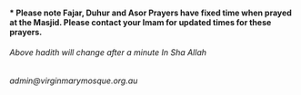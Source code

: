 <html>
  <body>
    <h3 id="mydate">
<script type="text/javascript">
var today = new Date();
var dd = String(today.getDate()).padStart(2, '0');
var mm = String(today.getMonth() + 1).padStart(2, '0'); //January is 0!
var yyyy = today.getFullYear();
today = dd + '/' + mm + '/' + yyyy;
var todaysDate = today;

var alldates =["1/03/2021",
"2/03/2021",
"03/03/2021",
"04/03/2021",
"05/03/2021",
"06/03/2021",
"07/03/2021",
"08/03/2021",
"09/03/2021",
"10/03/2021",
"11/03/2021",
"12/03/2021",
"13/03/2021",
"14/03/2021",
"15/03/2021",
"16/03/2021",
"17/03/2021",
"18/03/2021",
"19/03/2021",
"20/03/2021",
"21/03/2021",
"22/03/2021",
"23/03/2021",
"24/03/2021",
"25/03/2021",
"26/03/2021",
"27/03/2021",
"28/03/2021",
"29/03/2021",
"30/03/2021",
"31/03/2021",
"01/04/2021",
"02/04/2021",
"03/04/2021",
"04/04/2021",
"05/04/2021",
"06/04/2021",
"07/04/2021",
"08/04/2021",
"09/04/2021",
"10/04/2021",
"11/04/2021",
"12/04/2021",
"13/04/2021",
"14/04/2021",
"15/04/2021",
"16/04/2021",
"17/04/2021",
"18/04/2021",
"19/04/2021",
"20/04/2021",
"21/04/2021",
"22/04/2021",
"23/04/2021",
"24/04/2021",
"25/04/2021",
"26/04/2021",
"27/04/2021",
"28/04/2021",
"29/04/2021",
"30/04/2021",
"01/05/2021",
"02/05/2021",
"03/05/2021",
"04/05/2021",
"05/05/2021",
"06/05/2021",
"07/05/2021",
"08/05/2021",
"09/05/2021",
"10/05/2021",
"11/05/2021",
"12/05/2021",
"13/05/2021",
"14/05/2021",
"15/05/2021",
"16/05/2021",
"17/05/2021",
"18/05/2021",
"19/05/2021",
"20/05/2021",
"21/05/2021",
"22/05/2021",
"23/05/2021",
"24/05/2021",
"25/05/2021",
"26/05/2021",
"27/05/2021",
"28/05/2021",
"29/05/2021",
"30/05/2021",
"31/05/2021",
"01/06/2021",
"02/06/2021",
"03/06/2021",
"04/06/2021",
"05/06/2021",
"06/06/2021",
"07/06/2021",
"08/06/2021",
"09/06/2021",
"10/06/2021",
"11/06/2021",
"12/06/2021",
"13/06/2021",
"14/06/2021",
"15/06/2021",
"16/06/2021",
"17/06/2021",
"18/06/2021",
"19/06/2021",
"20/06/2021",
"21/06/2021",
"22/06/2021",
"23/06/2021",
"24/06/2021",
"25/06/2021",
"26/06/2021",
"27/06/2021",
"28/06/2021",
"29/06/2021",
"30/06/2021",
"01/07/2021",
"02/07/2021",
"03/07/2021",
"04/07/2021",
"05/07/2021",
"06/07/2021",
"07/07/2021",
"08/07/2021",
"09/07/2021",
"10/07/2021",
"11/07/2021",
"12/07/2021",
"13/07/2021",
"14/07/2021",
"15/07/2021",
"16/07/2021",
"17/07/2021",
"18/07/2021",
"19/07/2021",
"20/07/2021",
"21/07/2021",
"22/07/2021",
"23/07/2021",
"24/07/2021",
"25/07/2021",
"26/07/2021",
"27/07/2021",
"28/07/2021",
"29/07/2021",
"30/07/2021",
"31/07/2021",
"01/08/2021",
"02/08/2021",
"03/08/2021",
"04/08/2021",
"05/08/2021",
"06/08/2021",
"07/08/2021",
"08/08/2021"
];





var prayerTimes = ["Mon	1/03/2021	Fajr	5:31	|	Dhuhur	1:35	|	Asr	5:14	|	Maghrib	8:05	|	Ishaa	9:15",
"Tues	2/03/2021	Fajr	5:33	|	Dhuhur	1:35	|	Asr	5:13	|	Maghrib	8:04	|	Ishaa	9:13",
"Wed	3/03/2021	Fajr	5:34	|	Dhuhur	1:35	|	Asr	5:12	|	Maghrib	8:02	|	Ishaa	9:11",
"Thur	4/03/2021	Fajr	5:35	|	Dhuhur	1:35	|	Asr	5:12	|	Maghrib	8:01	|	Ishaa	9:10",
"Friday	5/03/2021	Fajr	5:36	|	Dhuhur	1:35	|	Asr	5:11	|	Maghrib	7:59	|	Ishaa	9:08",
"Sat	6/03/2021	Fajr	5:38	|	Dhuhur	1:34	|	Asr	5:10	|	Maghrib	7:58	|	Ishaa	9:07",
"Sun	7/03/2021	Fajr	5:39	|	Dhuhur	1:34	|	Asr	5:09	|	Maghrib	7:57	|	Ishaa	9:05",
"Mon	8/03/2021	Fajr	5:40	|	Dhuhur	1:34	|	Asr	5:08	|	Maghrib	7:55	|	Ishaa	9:03",
"Tues	9/03/2021	Fajr	5:41	|	Dhuhur	1:34	|	Asr	5:07	|	Maghrib	7:54	|	Ishaa	9:02",
"Wed	10/03/2021	Fajr	5:42	|	Dhuhur	1:33	|	Asr	5:07	|	Maghrib	7:52	|	Ishaa	9:00",
"Thur	11/03/2021	Fajr	5:43	|	Dhuhur	1:33	|	Asr	5:06	|	Maghrib	7:51	|	Ishaa	8:58",
"Friday	12/03/2021	Fajr	5:45	|	Dhuhur	1:33	|	Asr	5:05	|	Maghrib	7:49	|	Ishaa	8:57",
"Sat	13/03/2021	Fajr	5:46	|	Dhuhur	1:33	|	Asr	5:04	|	Maghrib	7:48	|	Ishaa	8:55",
"Sun	14/03/2021	Fajr	5:47	|	Dhuhur	1:32	|	Asr	5:03	|	Maghrib	7:46	|	Ishaa	8:54",
"Mon	15/03/2021	Fajr	5:48	|	Dhuhur	1:32	|	Asr	5:02	|	Maghrib	7:44	|	Ishaa	8:52",
"Tues	16/03/2021	Fajr	5:49	|	Dhuhur	1:32	|	Asr	5:01	|	Maghrib	7:43	|	Ishaa	8:50",
"Wed	17/03/2021	Fajr	5:50	|	Dhuhur	1:31	|	Asr	5:00	|	Maghrib	7:41	|	Ishaa	8:49",
"Thur	18/03/2021	Fajr	5:51	|	Dhuhur	1:31	|	Asr	4:59	|	Maghrib	7:40	|	Ishaa	8:47",
"Friday	19/03/2021	Fajr	5:52	|	Dhuhur	1:31	|	Asr	4:58	|	Maghrib	7:38	|	Ishaa	8:46",
"Sat	20/03/2021	Fajr	5:53	|	Dhuhur	1:31	|	Asr	4:57	|	Maghrib	7:37	|	Ishaa	8:44",
"Sun	21/03/2021	Fajr	5:54	|	Dhuhur	1:30	|	Asr	4:56	|	Maghrib	7:35	|	Ishaa	8:42",
"Mon	22/03/2021	Fajr	5:55	|	Dhuhur	1:30	|	Asr	4:55	|	Maghrib	7:34	|	Ishaa	8:41",
"Tues	23/03/2021	Fajr	5:56	|	Dhuhur	1:30	|	Asr	4:54	|	Maghrib	7:32	|	Ishaa	8:39",
"Wed	24/03/2021	Fajr	5:57	|	Dhuhur	1:29	|	Asr	4:53	|	Maghrib	7:31	|	Ishaa	8:38",
"Thur	25/03/2021	Fajr	5:58	|	Dhuhur	1:29	|	Asr	4:52	|	Maghrib	7:29	|	Ishaa	8:36",
"Friday	26/03/2021	Fajr	5:59	|	Dhuhur	1:29	|	Asr	4:51	|	Maghrib	7:28	|	Ishaa	8:34",
"Sat	27/03/2021	Fajr	6:00	|	Dhuhur	1:28	|	Asr	4:50	|	Maghrib	7:26	|	Ishaa	8:33",
"Sun	28/03/2021	Fajr	6:01	|	Dhuhur	1:28	|	Asr	4:49	|	Maghrib	7:25	|	Ishaa	8:31",
"Mon	29/03/2021	Fajr	6:02	|	Dhuhur	1:28	|	Asr	4:47	|	Maghrib	7:23	|	Ishaa	8:30",
"Tues	30/03/2021	Fajr	6:03	|	Dhuhur	1:28	|	Asr	4:46	|	Maghrib	7:21	|	Ishaa	8:28",
"Wed	31/03/2021	Fajr	6:04	|	Dhuhur	1:27	|	Asr	4:45	|	Maghrib	7:20	|	Ishaa	8:27",
"Thur	1/04/2021	Fajr	6:05	|	Dhuhur	1:27	|	Asr	4:44	|	Maghrib	7:18	|	Ishaa	8:25",
"Friday	2/04/2021	Fajr	6:06	|	Dhuhur	1:27	|	Asr	4:43	|	Maghrib	7:17	|	Ishaa	8:24",
"Sat	3/04/2021	Fajr	6:07	|	Dhuhur	1:26	|	Asr	4:42	|	Maghrib	7:15	|	Ishaa	8:22",
"Sun	4/04/2021	Fajr	5:08	|	Dhuhur	12:26	|	Asr	3:41	|	Maghrib	6:14	|	Ishaa	7:21",
"Mon	5/04/2021	Fajr	5:09	|	Dhuhur	12:26	|	Asr	3:40	|	Maghrib	6:12	|	Ishaa	7:19",
"Tues	6/04/2021	Fajr	5:10	|	Dhuhur	12:26	|	Asr	3:39	|	Maghrib	6:11	|	Ishaa	7:18",
"Wed	7/04/2021	Fajr	5:11	|	Dhuhur	12:25	|	Asr	3:38	|	Maghrib	6:09	|	Ishaa	7:16",
"Thur	8/04/2021	Fajr	5:11	|	Dhuhur	12:25	|	Asr	3:37	|	Maghrib	6:08	|	Ishaa	7:15",
"Friday	9/04/2021	Fajr	5:12	|	Dhuhur	12:25	|	Asr	3:35	|	Maghrib	6:07	|	Ishaa	7:14",
"Sat	10/04/2021	Fajr	5:13	|	Dhuhur	12:24	|	Asr	3:34	|	Maghrib	6:05	|	Ishaa	7:12",
"Sun	11/04/2021	Fajr	5:14	|	Dhuhur	12:24	|	Asr	3:33	|	Maghrib	6:04	|	Ishaa	7:11",
"Mon	12/04/2021	Fajr	5:15	|	Dhuhur	12:24	|	Asr	3:32	|	Maghrib	6:02	|	Ishaa	7:10",
"Tues	13/04/2021	Fajr	5:16	|	Dhuhur	12:24	|	Asr	3:31	|	Maghrib	6:01	|	Ishaa	7:08",
"Wed	14/04/2021	Fajr	5:17	|	Dhuhur	12:23	|	Asr	3:30	|	Maghrib	5:59	|	Ishaa	7:07",
"Thur	15/04/2021	Fajr	5:17	|	Dhuhur	12:23	|	Asr	3:29	|	Maghrib	5:58	|	Ishaa	7:05",
"Friday	16/04/2021	Fajr	5:18	|	Dhuhur	12:23	|	Asr	3:28	|	Maghrib	5:57	|	Ishaa	7:04",
"Sat	17/04/2021	Fajr	5:19	|	Dhuhur	12:23	|	Asr	3:27	|	Maghrib	5:55	|	Ishaa	7:03",
"Sun	18/04/2021	Fajr	5:20	|	Dhuhur	12:22	|	Asr	3:26	|	Maghrib	5:54	|	Ishaa	7:02",
"Mon	19/04/2021	Fajr	5:21	|	Dhuhur	12:22	|	Asr	3:25	|	Maghrib	5:52	|	Ishaa	7:00",
"Tues	20/04/2021	Fajr	5:22	|	Dhuhur	12:22	|	Asr	3:24	|	Maghrib	5:51	|	Ishaa	6:59",
"Wed	21/04/2021	Fajr	5:22	|	Dhuhur	12:22	|	Asr	3:23	|	Maghrib	5:50	|	Ishaa	6:58",
"Thur	22/04/2021	Fajr	5:23	|	Dhuhur	12:22	|	Asr	3:22	|	Maghrib	5:49	|	Ishaa	6:57",
"Friday	23/04/2021	Fajr	5:24	|	Dhuhur	12:21	|	Asr	3:20	|	Maghrib	5:47	|	Ishaa	6:55",
"Sat	24/04/2021	Fajr	5:25	|	Dhuhur	12:21	|	Asr	3:19	|	Maghrib	5:46	|	Ishaa	6:54",
"Sun	25/04/2021	Fajr	5:26	|	Dhuhur	12:21	|	Asr	3:18	|	Maghrib	5:45	|	Ishaa	6:53",
"Mon	26/04/2021	Fajr	5:26	|	Dhuhur	12:21	|	Asr	3:17	|	Maghrib	5:43	|	Ishaa	6:52",
"Tues	27/04/2021	Fajr	5:27	|	Dhuhur	12:21	|	Asr	3:16	|	Maghrib	5:42	|	Ishaa	6:51",
"Wed	28/04/2021	Fajr	5:28	|	Dhuhur	12:21	|	Asr	3:16	|	Maghrib	5:41	|	Ishaa	6:50",
"Thur	29/04/2021	Fajr	5:29	|	Dhuhur	12:20	|	Asr	3:15	|	Maghrib	5:40	|	Ishaa	6:49",
"Friday	30/04/2021	Fajr	5:30	|	Dhuhur	12:20	|	Asr	3:14	|	Maghrib	5:39	|	Ishaa	6:48",
"Sat	1/05/2021	Fajr	5:30	|	Dhuhur	12:20	|	Asr	3:13	|	Maghrib	5:38	|	Ishaa	6:47",
"Sun	2/05/2021	Fajr	5:31	|	Dhuhur	12:20	|	Asr	3:12	|	Maghrib	5:36	|	Ishaa	6:46",
"Mon	3/05/2021	Fajr	5:32	|	Dhuhur	12:20	|	Asr	3:11	|	Maghrib	5:35	|	Ishaa	6:45",
"Tues	4/05/2021	Fajr	5:33	|	Dhuhur	12:20	|	Asr	3:10	|	Maghrib	5:34	|	Ishaa	6:44",
"Wed	5/05/2021	Fajr	5:33	|	Dhuhur	12:20	|	Asr	3:09	|	Maghrib	5:33	|	Ishaa	6:43",
"Thur	6/05/2021	Fajr	5:34	|	Dhuhur	12:20	|	Asr	3:08	|	Maghrib	5:32	|	Ishaa	6:42",
"Friday	7/05/2021	Fajr	5:35	|	Dhuhur	12:20	|	Asr	3:07	|	Maghrib	5:31	|	Ishaa	6:41",
"Sat	8/05/2021	Fajr	5:36	|	Dhuhur	12:20	|	Asr	3:07	|	Maghrib	5:30	|	Ishaa	6:40",
"Sun	9/05/2021	Fajr	5:36	|	Dhuhur	12:20	|	Asr	3:06	|	Maghrib	5:29	|	Ishaa	6:39",
"Mon	10/05/2021	Fajr	5:37	|	Dhuhur	12:19	|	Asr	3:05	|	Maghrib	5:28	|	Ishaa	6:38",
"Tues	11/05/2021	Fajr	5:38	|	Dhuhur	12:19	|	Asr	3:04	|	Maghrib	5:27	|	Ishaa	6:38",
"Wed	12/05/2021	Fajr	5:39	|	Dhuhur	12:19	|	Asr	3:03	|	Maghrib	5:26	|	Ishaa	6:37",
"Thur	13/05/2021	Fajr	5:39	|	Dhuhur	12:19	|	Asr	3:03	|	Maghrib	5:25	|	Ishaa	6:36",
"Friday	14/05/2021	Fajr	5:40	|	Dhuhur	12:19	|	Asr	3:02	|	Maghrib	5:25	|	Ishaa	6:35",
"Sat	15/05/2021	Fajr	5:41	|	Dhuhur	12:19	|	Asr	3:01	|	Maghrib	5:24	|	Ishaa	6:35",
"Sun	16/05/2021	Fajr	5:41	|	Dhuhur	12:19	|	Asr	3:01	|	Maghrib	5:23	|	Ishaa	6:34",
"Mon	17/05/2021	Fajr	5:42	|	Dhuhur	12:19	|	Asr	3:00	|	Maghrib	5:22	|	Ishaa	6:33",
"Tues	18/05/2021	Fajr	5:43	|	Dhuhur	12:19	|	Asr	2:59	|	Maghrib	5:21	|	Ishaa	6:33",
"Wed	19/05/2021	Fajr	5:43	|	Dhuhur	12:20	|	Asr	2:59	|	Maghrib	5:21	|	Ishaa	6:32",
"Thur	20/05/2021	Fajr	5:44	|	Dhuhur	12:20	|	Asr	2:58	|	Maghrib	5:20	|	Ishaa	6:32",
"Friday	21/05/2021	Fajr	5:45	|	Dhuhur	12:20	|	Asr	2:58	|	Maghrib	5:19	|	Ishaa	6:31",
"Sat	22/05/2021	Fajr	5:45	|	Dhuhur	12:20	|	Asr	2:57	|	Maghrib	5:19	|	Ishaa	6:31",
"Sun	23/05/2021	Fajr	5:46	|	Dhuhur	12:20	|	Asr	2:57	|	Maghrib	5:18	|	Ishaa	6:30",
"Mon	24/05/2021	Fajr	5:47	|	Dhuhur	12:20	|	Asr	2:56	|	Maghrib	5:17	|	Ishaa	6:30",
"Tues	25/05/2021	Fajr	5:47	|	Dhuhur	12:20	|	Asr	2:56	|	Maghrib	5:17	|	Ishaa	6:29",
"Wed	26/05/2021	Fajr	5:48	|	Dhuhur	12:20	|	Asr	2:55	|	Maghrib	5:16	|	Ishaa	6:29",
"Thur	27/05/2021	Fajr	5:49	|	Dhuhur	12:20	|	Asr	2:55	|	Maghrib	5:16	|	Ishaa	6:28",
"Friday	28/05/2021	Fajr	5:49	|	Dhuhur	12:20	|	Asr	2:54	|	Maghrib	5:15	|	Ishaa	6:28",
"Sat	29/05/2021	Fajr	5:50	|	Dhuhur	12:20	|	Asr	2:54	|	Maghrib	5:15	|	Ishaa	6:28",
"Sun	30/05/2021	Fajr	5:50	|	Dhuhur	12:21	|	Asr	2:54	|	Maghrib	5:14	|	Ishaa	6:27",
"Mon	31/05/2021	Fajr	5:51	|	Dhuhur	12:21	|	Asr	2:53	|	Maghrib	5:14	|	Ishaa	6:27",
"Tues	1/06/2021	Fajr	5:51	|	Dhuhur	12:21	|	Asr	2:53	|	Maghrib	5:14	|	Ishaa	6:27",
"Wed	2/06/2021	Fajr	5:52	|	Dhuhur	12:21	|	Asr	2:53	|	Maghrib	5:13	|	Ishaa	6:27",
"Thur	3/06/2021	Fajr	5:53	|	Dhuhur	12:21	|	Asr	2:53	|	Maghrib	5:13	|	Ishaa	6:26",
"Friday	4/06/2021	Fajr	5:53	|	Dhuhur	12:21	|	Asr	2:53	|	Maghrib	5:13	|	Ishaa	6:26",
"Sat	5/06/2021	Fajr	5:54	|	Dhuhur	12:22	|	Asr	2:52	|	Maghrib	5:12	|	Ishaa	6:26",
"Sun	6/06/2021	Fajr	5:54	|	Dhuhur	12:22	|	Asr	2:52	|	Maghrib	5:12	|	Ishaa	6:26",
"Mon	7/06/2021	Fajr	5:55	|	Dhuhur	12:22	|	Asr	2:52	|	Maghrib	5:12	|	Ishaa	6:26",
"Tues	8/06/2021	Fajr	5:55	|	Dhuhur	12:22	|	Asr	2:52	|	Maghrib	5:12	|	Ishaa	6:26",
"Wed	9/06/2021	Fajr	5:56	|	Dhuhur	12:22	|	Asr	2:52	|	Maghrib	5:12	|	Ishaa	6:26",
"Thur	10/06/2021	Fajr	5:56	|	Dhuhur	12:23	|	Asr	2:52	|	Maghrib	5:12	|	Ishaa	6:26",
"Friday	11/06/2021	Fajr	5:56	|	Dhuhur	12:02	|	Asr	2:52	|	Maghrib	5:12	|	Ishaa	6:26",
"Sat	12/06/2021	Fajr	5:57	|	Dhuhur	12:23	|	Asr	2:52	|	Maghrib	5:12	|	Ishaa	6:26",
"Sun	13/06/2021	Fajr	5:57	|	Dhuhur	12:23	|	Asr	2:52	|	Maghrib	5:12	|	Ishaa	6:26",
"Mon	14/06/2021	Fajr	5:58	|	Dhuhur	12:23	|	Asr	2:52	|	Maghrib	5:12	|	Ishaa	6:26",
"Tues	15/06/2021	Fajr	5:58	|	Dhuhur	12:24	|	Asr	2:52	|	Maghrib	5:12	|	Ishaa	6:26",
"Wed	16/06/2021	Fajr	5:58	|	Dhuhur	12:24	|	Asr	2:52	|	Maghrib	5:12	|	Ishaa	6:26",
"Thur	17/06/2021	Fajr	5:58	|	Dhuhur	12:24	|	Asr	2:52	|	Maghrib	5:12	|	Ishaa	6:26",
"Friday	18/06/2021	Fajr	5:59	|	Dhuhur	12:24	|	Asr	2:52	|	Maghrib	5:12	|	Ishaa	6:26",
"Sat	19/06/2021	Fajr	5:59	|	Dhuhur	12:24	|	Asr	2:52	|	Maghrib	5:12	|	Ishaa	6:26",
"Sun	20/06/2021	Fajr	5:59	|	Dhuhur	12:25	|	Asr	2:53	|	Maghrib	5:12	|	Ishaa	6:26",
"Mon	21/06/2021	Fajr	6:00	|	Dhuhur	12:25	|	Asr	2:53	|	Maghrib	5:12	|	Ishaa	6:27",
"Tues	22/06/2021	Fajr	6:00	|	Dhuhur	12:25	|	Asr	2:53	|	Maghrib	5:13	|	Ishaa	6:27",
"Wed	23/06/2021	Fajr	6:00	|	Dhuhur	12:25	|	Asr	2:53	|	Maghrib	5:13	|	Ishaa	6:27",
"Thur	24/06/2021	Fajr	6:00	|	Dhuhur	12:25	|	Asr	2:54	|	Maghrib	5:13	|	Ishaa	6:27",
"Friday	25/06/2021	Fajr	6:00	|	Dhuhur	12:26	|	Asr	2:54	|	Maghrib	5:14	|	Ishaa	6:28",
"Sat	26/06/2021	Fajr	6:00	|	Dhuhur	12:26	|	Asr	2:54	|	Maghrib	5:14	|	Ishaa	6:28",
"Sun	27/06/2021	Fajr	6:00	|	Dhuhur	12:26	|	Asr	2:55	|	Maghrib	5:14	|	Ishaa	6:28",
"Mon	28/06/2021	Fajr	6:01	|	Dhuhur	12:26	|	Asr	2:55	|	Maghrib	5:15	|	Ishaa	6:29",
"Tues	29/06/2021	Fajr	6:01	|	Dhuhur	12:27	|	Asr	2:55	|	Maghrib	5:15	|	Ishaa	6:29",
"Wed	30/06/2021	Fajr	6:01	|	Dhuhur	12:27	|	Asr	2:56	|	Maghrib	5:15	|	Ishaa	6:29",
"Thur	1/07/2021	Fajr	6:01	|	Dhuhur	12:27	|	Asr	2:56	|	Maghrib	5:16	|	Ishaa	6:30",
"Friday	2/07/2021	Fajr	6:01	|	Dhuhur	12:27	|	Asr	2:57	|	Maghrib	5:16	|	Ishaa	6:30",
"Sat	3/07/2021	Fajr	6:01	|	Dhuhur	12:27	|	Asr	2:57	|	Maghrib	5:17	|	Ishaa	6:31",
"Sun	4/07/2021	Fajr	6:01	|	Dhuhur	12:27	|	Asr	2:57	|	Maghrib	5:17	|	Ishaa	6:31",
"Mon	5/07/2021	Fajr	6:00	|	Dhuhur	12:28	|	Asr	2:58	|	Maghrib	5:18	|	Ishaa	6:32",
"Tues	6/07/2021	Fajr	6:00	|	Dhuhur	12:28	|	Asr	2:58	|	Maghrib	5:18	|	Ishaa	6:32",
"Wed	7/07/2021	Fajr	6:00	|	Dhuhur	12:28	|	Asr	2:59	|	Maghrib	5:19	|	Ishaa	6:33",
"Thur	8/07/2021	Fajr	6:00	|	Dhuhur	12:28	|	Asr	2:59	|	Maghrib	5:20	|	Ishaa	6:33",
"Friday	9/07/2021	Fajr	6:00	|	Dhuhur	12:28	|	Asr	3:00	|	Maghrib	5:20	|	Ishaa	6:34",
"Sat	10/07/2021	Fajr	6:00	|	Dhuhur	12:28	|	Asr	3:01	|	Maghrib	5:21	|	Ishaa	6:34",
"Sun	11/07/2021	Fajr	5:59	|	Dhuhur	12:29	|	Asr	3:01	|	Maghrib	5:21	|	Ishaa	6:35",
"Mon	12/07/2021	Fajr	5:59	|	Dhuhur	12:29	|	Asr	3:02	|	Maghrib	5:22	|	Ishaa	6:35",
"Tues	13/07/2021	Fajr	5:59	|	Dhuhur	12:29	|	Asr	3:02	|	Maghrib	5:23	|	Ishaa	6:36",
"Wed	14/07/2021	Fajr	5:59	|	Dhuhur	12:29	|	Asr	3:03	|	Maghrib	5:23	|	Ishaa	6:36",
"Thur	15/07/2021	Fajr	5:58	|	Dhuhur	12:29	|	Asr	3:03	|	Maghrib	5:24	|	Ishaa	6:37",
"Friday	16/07/2021	Fajr	5:58	|	Dhuhur	12:29	|	Asr	3:04	|	Maghrib	5:25	|	Ishaa	6:37",
"Sat	17/07/2021	Fajr	5:57	|	Dhuhur	12:29	|	Asr	3:05	|	Maghrib	5:26	|	Ishaa	6:38",
"Sun	18/07/2021	Fajr	5:57	|	Dhuhur	12:29	|	Asr	3:05	|	Maghrib	5:26	|	Ishaa	6:39",
"Mon	19/07/2021	Fajr	5:57	|	Dhuhur	12:29	|	Asr	3:06	|	Maghrib	5:27	|	Ishaa	6:39",
"Tues	20/07/2021	Fajr	5:56	|	Dhuhur	12:29	|	Asr	3:07	|	Maghrib	5:28	|	Ishaa	6:40",
"Wed	21/07/2021	Fajr	5:56	|	Dhuhur	12:29	|	Asr	3:07	|	Maghrib	5:29	|	Ishaa	6:41",
"Thur	22/07/2021	Fajr	5:55	|	Dhuhur	12:30	|	Asr	3:08	|	Maghrib	5:29	|	Ishaa	6:41",
"Friday	23/07/2021	Fajr	5:54	|	Dhuhur	12:30	|	Asr	3:08	|	Maghrib	5:30	|	Ishaa	6:42",
"Sat	24/07/2021	Fajr	5:54	|	Dhuhur	12:30	|	Asr	3:09	|	Maghrib	5:31	|	Ishaa	6:42",
"Sun	25/07/2021	Fajr	5:53	|	Dhuhur	12:30	|	Asr	3:10	|	Maghrib	5:32	|	Ishaa	6:43",
"Mon	26/07/2021	Fajr	5:53	|	Dhuhur	12:30	|	Asr	3:10	|	Maghrib	5:32	|	Ishaa	6:44",
"Tues	27/07/2021	Fajr	5:52	|	Dhuhur	12:30	|	Asr	3:11	|	Maghrib	5:33	|	Ishaa	6:44",
"Wed	28/07/2021	Fajr	5:51	|	Dhuhur	12:30	|	Asr	3:12	|	Maghrib	5:34	|	Ishaa	6:45",
"Thur	29/07/2021	Fajr	5:51	|	Dhuhur	12:30	|	Asr	3:12	|	Maghrib	5:35	|	Ishaa	6:46",
"Friday	30/07/2021	Fajr	5:50	|	Dhuhur	12:30	|	Asr	3:13	|	Maghrib	5:36	|	Ishaa	6:47",
"Sat	31/07/2021	Fajr	5:49	|	Dhuhur	12:29	|	Asr	3:14	|	Maghrib	5:37	|	Ishaa	6:47",
"Sun	1/08/2021	Fajr	5:48	|	Dhuhur	12:29	|	Asr	3:14	|	Maghrib	5:37	|	Ishaa	6:48",
"Mon	2/08/2021	Fajr	5:47	|	Dhuhur	12:29	|	Asr	3:15	|	Maghrib	5:38	|	Ishaa	6:49",
"Tues	3/08/2021	Fajr	5:47	|	Dhuhur	12:29	|	Asr	3:16	|	Maghrib	5:39	|	Ishaa	6:49",
"Wed	4/08/2021	Fajr	5:46	|	Dhuhur	12:29	|	Asr	3:16	|	Maghrib	5:40	|	Ishaa	6:50",
"Thur	5/08/2021	Fajr	5:45	|	Dhuhur	12:29	|	Asr	3:17	|	Maghrib	5:41	|	Ishaa	6:51",
"Friday	6/08/2021	Fajr	5:44	|	Dhuhur	12:29	|	Asr	3:18	|	Maghrib	5:42	|	Ishaa	6:51",
"Sat	7/08/2021	Fajr	5:43	|	Dhuhur	12:29	|	Asr	3:18	|	Maghrib	5:42	|	Ishaa	6:52",
"Sun	8/08/2021	Fajr	5:42	|	Dhuhur	12:29	|	Asr	3:19	|	Maghrib	5:43	|	Ishaa	6:53"];

var a = alldates.indexOf(todaysDate);
document.write(prayerTimes[a]) === document.getElementById("mydate").value;
document.getElementById("demo").innerHTML = Math.random();

</script>


</h3>
<br/>
<h4>* Please note Fajar, Duhur and Asor Prayers have fixed time when prayed at the Masjid. Please contact your Imam for updated times for these prayers.</h4>
<p id="myitem">
<script>
var item = ['Narrated AbuHurayrah,The Prophet (ﷺ) said (More or less meaning): The further one is from the mosque , the greater will be the reward. Sunan Abi Dawud 556, Sahih (Al-Albani)', 'The Prophet sallallaahu alayhi wa sallam (ﷺ) said (More or less meaning) : “There are seven whom Allah will shade in His Shade on the Day when there is no shade except His Shade: a just ruler; a youth who grew up in the worship of Allah, the Mighty and Majestic; a man whose heart is attached to the mosques; two men who love each other for Allah s sake, meeting for that and parting upon that; a man who is called by a woman of beauty and position [for illegal intercourse], but be says: I fear Allah; a man who gives in charity and hides it, such that his left hand does not know what his right hand gives in charity; and a man who remembered Allah in private and so his eyes shed tears.(Bukhari and Muslim)','The Prophet (ﷺ) said (More or less meaning), "If the wife of anyone of you asks permission to go to the mosque, he should not forbid her. Sahih al-Bukhari 5238"','The Prophet (ﷺ) said (More or less meaning): The Last Hour will not come until people vie (i.e. compete) with one another about mosques.Sahih (Al-Albani),Sunan Abi Dawud 449','It was narrated that Abu Hurairah said: The Messenger of Allah said (More or less meaning): When one of you performs ablution and does it well, then he comes to the mosque with no other motive but prayer and not seeking anything other than the prayer, he does not take one step but Allah raises him in status one degree thereby, and takes away one of his sins, until he enters the mosque. When he enters the mosque he is in a state of prayer so long as he is waiting for the prayer. Grade:Sahih (Darussalam). Sunan Ibn Majah 774','Buraidah Al-Aslami narrated that : the Prophet pbuh said (More or less meaning): "Give glad tiding to those who walk to the Masajid in the dark; of a complete light on the Day of Resurrection." Sahih (Darussalam). Jami` at-Tirmidhi 223','Abu Qatadah narrated that : Allah s Messenger said (More or less meaning) : When one of you comes to the Masjid, then let him perform two Rakah before sitting. Sahih (Darussalam). Jami` at-Tirmidhi 316','It was narrated from Zainab Ath-Thaqafiyyah that: The Prophet [SAW] said (More or less meaning): Any one of you (women) who wants to go out to the Masjid should not go near any perfume. Grade: Sahih (Darussalam).Sunan an-Nasai 5262','It was narrated from Amr bin Shuaib, from his father, from his grandfather, that the Prophet (ﷺ) forbade reciting poetry in the Masjid. Grade:Hasan (Darussalam). Reference	 : Sunan an-Nasai 715','It was narrated that Jabir said: A man came making announcement of a lost camel in the Masjid, and the Messenger of Allah (ﷺ) said (More or less meaning): May you never find it!. Grade: Sahih (Darussalam).Reference:Sunan an-Nasai 717','It was narrated from Abbad bin Tamim, from his paternal uncle, that he saw the messenger of Allah (ﷺ) lying on his back in the Masjid, placing one leg on top of the other. Grade:  Sahih (Darussalam). Reference: Sunan an-Nasai 721','It was narrated from Ibn Umar, that when he was young and single, with no family, at the time of the Messenger of Allah (ﷺ), he used to sleep in the Masjid of the Prophet (ﷺ).Grade: Sahih (Darussalam). Reference: Sunan an-Nasai 722','Sahl As-Saidi, may Allah be pleased with him, said : I heard the Messenger of Allah (ﷺ) say (More or less meaning) : Whoever is in the Masjid waiting for the prayer, he is in a state of prayer. Grade: Hasan (Darussalam). Reference: Sunan an-Nasai 734','Abu Bakrah narrated that he entered the Masjid when the when the Prophet (ﷺ) was bowing, so he bowed outside the row. The Prophet said (More or less meaning) : May Allah increase you in keenness, but do not do this again. Grade: Sahih (Darussalam). Reference: Sunan an-Nasai 871','Narrated Buraydah ibn al-Hasib: The Prophet (ﷺ) said (More or less meaning): Give good tidings to those who walk to the mosques in darkness for having a perfect light on the Day of Judgment. Grade: Sahih (Al-Albani) Reference: Sunan Abi Dawud 561','Narrated Zayd ibn Thabit: The Prophet (ﷺ) said (More or less meaning) : The prayer a man offers in his house is more excellent than his prayer in this mosque of mine except obligatory prayer. Grade: Sahih (Al-Albani). Reference : Sunan Abi Dawud 1044'].find((_, i, ar) => Math.random() < 1 / (ar.length - i));document.write(item) === document.getElementById("myitem").value;
</script>
</p>
<h6>Above hadith will change after a minute In Sha Allah</h6>
<h6>admin@virginmarymosque.org.au</h6>
<h6 id="demo"></h6>

<script>
document.getElementById("demo").innerHTML = Math.random();
window.setTimeout(function () {
window.location.reload();
}, 60000);
</script>
<!-- <h6>This page is set to Auto refresh every 5 seconds:</h6> -->
<!-- <h6 id="demo"></h6> -->

<!-- <script> -->
<!-- document.getElementById("demo").innerHTML = Math.random(); -->
<!-- window.setTimeout(function () { -->
  <!-- window.location.reload(); -->
<!-- }, 10000); -->
<!-- </script> -->

</body>
</html>
